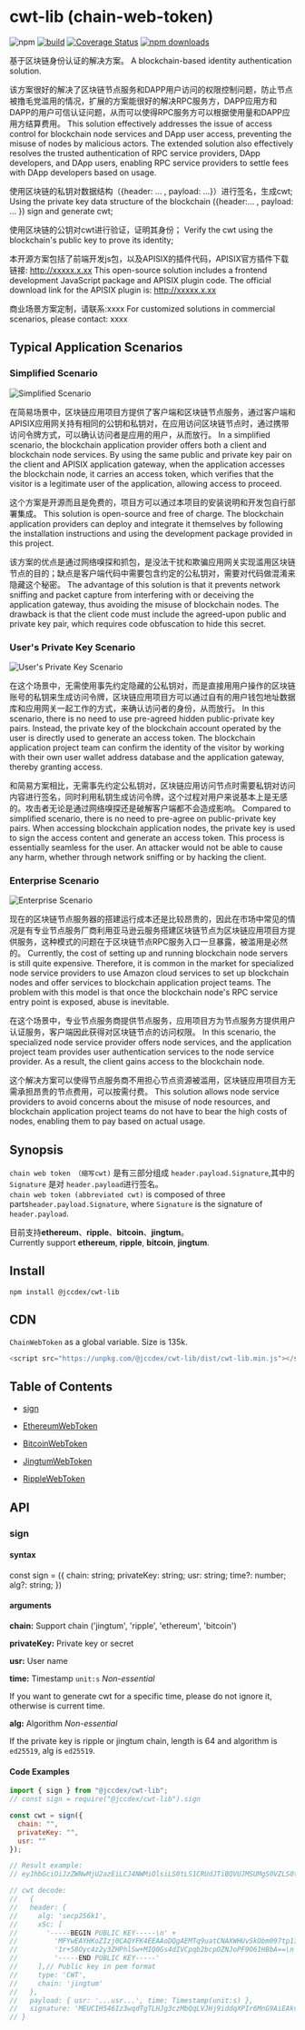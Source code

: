 # cwt-lib (chain-web-token)

![npm](https://img.shields.io/npm/v/@jccdex/cwt-lib.svg)
[![build](https://github.com/JCCDex/cwt-lib/actions/workflows/node.js.yml/badge.svg)](https://github.com/JCCDex/cwt-lib/actions/workflows/node.js.yml)
[![Coverage Status](https://coveralls.io/repos/github/JCCDex/cwt-lib/badge.svg?branch=main)](https://coveralls.io/github/JCCDex/cwt-lib?branch=main)
[![npm downloads](https://img.shields.io/npm/dm/@jccdex/cwt-lib.svg)](http://npm-stat.com/charts.html?package=@jccdex/cwt-lib)

基于区块链身份认证的解决方案。
A blockchain-based identity authentication solution.

该方案很好的解决了区块链节点服务和DAPP用户访问的权限控制问题，防止节点被撸毛党滥用的情况，扩展的方案能很好的解决RPC服务方，DAPP应用方和DAPP的用户可信认证问题，从而可以使得RPC服务方可以根据使用量和DAPP应用方结算费用。
This solution effectively addresses the issue of access control for blockchain node services and DApp user access, preventing the misuse of nodes by malicious actors. The extended solution also effectively resolves the trusted authentication of RPC service providers, DApp developers, and DApp users, enabling RPC service providers to settle fees with DApp developers based on usage.

使用区块链的私钥对数据结构（{header: ... , payload: ...}）进行签名，生成cwt;
Using the private key data structure of the blockchain ({header:... , payload: ... }) sign and generate cwt;

使用区块链的公钥对cwt进行验证，证明其身份；
Verify the cwt using the blockchain's public key to prove its identity;

本开源方案包括了前端开发js包，以及APISIX的插件代码，APISIX官方插件下载链接: http://xxxxx.x.xx 
This open-source solution includes a frontend development JavaScript package and APISIX plugin code. The official download link for the APISIX plugin is: http://xxxxx.x.xx

商业场景方案定制，请联系:xxxx 
For customized solutions in commercial scenarios, please contact: xxxx

## Typical Application Scenarios

### Simplified Scenario

![Simplified Scenario](./docs/SolutionA.jpg)

在简易场景中，区块链应用项目方提供了客户端和区块链节点服务，通过客户端和APISIX应用网关持有相同的公钥和私钥对，在应用访问区块链节点时，通过携带访问令牌方式，可以确认访问者是应用的用户，从而放行。
In a simplified scenario, the blockchain application provider offers both a client and blockchain node services. By using the same public and private key pair on the client and APISIX application gateway, when the application accesses the blockchain node, it carries an access token, which verifies that the visitor is a legitimate user of the application, allowing access to proceed.

这个方案是开源而且是免费的，项目方可以通过本项目的安装说明和开发包自行部署集成。
This solution is open-source and free of charge. The blockchain application providers can deploy and integrate it themselves by following the installation instructions and using the development package provided in this project.

该方案的优点是通过网络嗅探和抓包，是没法干扰和欺骗应用网关实现滥用区块链节点的目的；缺点是客户端代码中需要包含约定的公私钥对，需要对代码做混淆来隐藏这个秘密。
The advantage of this solution is that it prevents network sniffing and packet capture from interfering with or deceiving the application gateway, thus avoiding the misuse of blockchain nodes. The drawback is that the client code must include the agreed-upon public and private key pair, which requires code obfuscation to hide this secret.

### User's Private Key Scenario

![User's Private Key Scenario](./docs/SolutionB.png)

在这个场景中，无需使用事先约定隐藏的公私钥对，而是直接用用户操作的区块链账号的私钥来生成访问令牌，区块链应用项目方可以通过自有的用户钱包地址数据库和应用网关一起工作的方式，来确认访问者的身份，从而放行。
In this scenario, there is no need to use pre-agreed hidden public-private key pairs. Instead, the private key of the blockchain account operated by the user is directly used to generate an access token. The blockchain application project team can confirm the identity of the visitor by working with their own user wallet address database and the application gateway, thereby granting access.

和简易方案相比，无需事先约定公私钥对，区块链应用访问节点时需要私钥对访问内容进行签名，同时利用私钥生成访问令牌，这个过程对用户来说基本上是无感的。攻击者无论是通过网络嗅探还是破解客户端都不会造成影响。
Compared to simplified scenario, there is no need to pre-agree on public-private key pairs. When accessing blockchain application nodes, the private key is used to sign the access content and generate an access token. This process is essentially seamless for the user. An attacker would not be able to cause any harm, whether through network sniffing or by hacking the client.

### Enterprise Scenario

![Enterprise Scenario](./docs/SolutionC.png)

现在的区块链节点服务器的搭建运行成本还是比较昂贵的，因此在市场中常见的情况是有专业节点服务厂商利用亚马逊云服务搭建区块链节点为区块链应用项目方提供服务，这种模式的问题在于区块链节点RPC服务入口一旦暴露，被滥用是必然的。
Currently, the cost of setting up and running blockchain node servers is still quite expensive. Therefore, it is common in the market for specialized node service providers to use Amazon cloud services to set up blockchain nodes and offer services to blockchain application project teams. The problem with this model is that once the blockchain node's RPC service entry point is exposed, abuse is inevitable.

在这个场景中，专业节点服务商提供节点服务，应用项目方为节点服务方提供用户认证服务，客户端因此获得对区块链节点的访问权限。
In this scenario, the specialized node service provider offers node services, and the application project team provides user authentication services to the node service provider. As a result, the client gains access to the blockchain node.

这个解决方案可以使得节点服务商不用担心节点资源被滥用，区块链应用项目方无需承担昂贵的节点费用，可以按需付费。
This solution allows node service providers to avoid concerns about the misuse of node resources, and blockchain application project teams do not have to bear the high costs of nodes, enabling them to pay based on actual usage.

## Synopsis

`chain web token （缩写cwt)` 是有三部分组成 `header.payload.Signature`,其中的 `Signature` 是对 `header.payload`进行签名。  
`chain web token (abbreviated cwt)` is composed of three parts`header.payload.Signature`, where `Signature` is the signature of `header.payload`.

目前支持**ethereum**、**ripple**、**bitcoin**、**jingtum**。  
Currently support **ethereum**, **ripple**, **bitcoin**, **jingtum**.

## Install

```shell
npm install @jccdex/cwt-lib
```

## CDN

`ChainWebToken` as a global variable. Size is 135k.

```javascript
<script src="https://unpkg.com/@jccdex/cwt-lib/dist/cwt-lib.min.js"></script>
```

## Table of Contents

- [sign](#api)

- [EthereumWebToken](https://github.com/JCCDex/cwt-lib/blob/master/docs/EthereumWebToken.md)

- [BitcoinWebToken](https://github.com/JCCDex/cwt-lib/blob/master/docs/BitcoinWebToken.md)

- [JingtumWebToken](https://github.com/JCCDex/cwt-lib/blob/master/docs/JingtumWebToken.md)

- [RippleWebToken](https://github.com/JCCDex/cwt-lib/blob/master/docs/RippleWebToken.md)

## API

### sign

#### syntax

const sign = ({
chain: string;
privateKey: string;
usr: string;
time?: number;
alg?: string;
})

#### arguments

**chain:** Support chain ('jingtum', 'ripple', 'ethereum', 'bitcoin')

**privateKey:** Private key or secret

**usr:** User name

**time:** Timestamp `unit:s` _Non-essential_

If you want to generate cwt for a specific time, please do not ignore it, otherwise is current time.

**alg:** Algorithm _Non-essential_

If the private key is ripple or jingtum chain, length is 64 and algorithm is `ed25519`, alg is `ed25519`.

#### Code Examples

```javascript
import { sign } from "@jccdex/cwt-lib";
// const sign = require("@jccdex/cwt-lib").sign

const cwt = sign({
  chain: "",
  privateKey: "",
  usr: ""
});

// Result example:
// eyJhbGciOiJzZWNwMjU2azEiLCJ4NWMiOlsiLS0tLS1CRUdJTiBQVUJMSUMgS0VZLS0tLS1cbk1GWXdFQVlIS29aSXpqMENBUVlGSzRFRUFBb0RRZ0FFTVRxOXVhdENOQVhXSFV2U2tPYm0wOTd0cDFJVVAyZVJcbjFyKzU4T3ljNHoyeTNaSFBobFN3K01JUTBHczRkSVZDcHFiMmJjcE9aTkpvUEY5TzYxSEJiQT09XG4tLS0tLUVORCBQVUJMSUMgS0VZLS0tLS0iXSwidHlwZSI6IkNXVCIsImNoYWluIjoiamluZ3R1bSJ9.eyJ1c3IiOiJqaW5ndHVtX3NlY3AyNTZrMSIsInRpbWUiOjEyMzQ1Nn0.MEUCIH546Iz3wqdTgTLHJg3czMbQqLVJHj9iddqXPIr6MnG9AiEAkvKelTLl-ZWvCNJ9O8rWHhksuggz_jgg8wEM44mf9xk

// cwt decode:
//   {
//   header: {
//     alg: 'secp256k1',
//     x5c: [
//       '-----BEGIN PUBLIC KEY-----\n' +
//         'MFYwEAYHKoZIzj0CAQYFK4EEAAoDQgAEMTq9uatCNAXWHUvSkObm097tp1IUP2eR\n' +
//         '1r+58Oyc4z2y3ZHPhlSw+MIQ0Gs4dIVCpqb2bcpOZNJoPF9O61HBbA==\n' +
//         '-----END PUBLIC KEY-----'
//     ],// Public key in pem format
//     type: 'CWT',
//     chain: 'jingtum'
//   },
//   payload: { usr: '...usr...', time: Timestamp(unit:s) },
//   signature: 'MEUCIH546Iz3wqdTgTLHJg3czMbQqLVJHj9iddqXPIr6MnG9AiEAkvKelTLl-ZWvCNJ9O8rWHhksuggz_jgg8wEM44mf9xk'
// }
```

